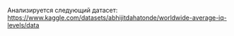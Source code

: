 Анализируется следующий датасет: https://www.kaggle.com/datasets/abhijitdahatonde/worldwide-average-iq-levels/data
